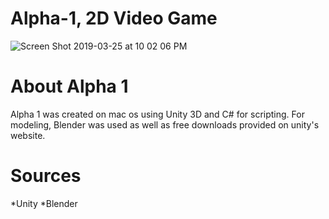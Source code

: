 # Alpha-1, 2D Video Game
![Screen Shot 2019-03-25 at 10 02 06 PM](https://user-images.githubusercontent.com/36040531/60632788-849d3180-9dd5-11e9-96f0-2b224f54fb0e.png)

# About Alpha 1
Alpha 1 was created on mac os using Unity 3D and C# for scripting. For modeling, Blender was used as well as 
free downloads provided on unity's website. 
<h1>Sources</h1>
*Unity
*Blender

